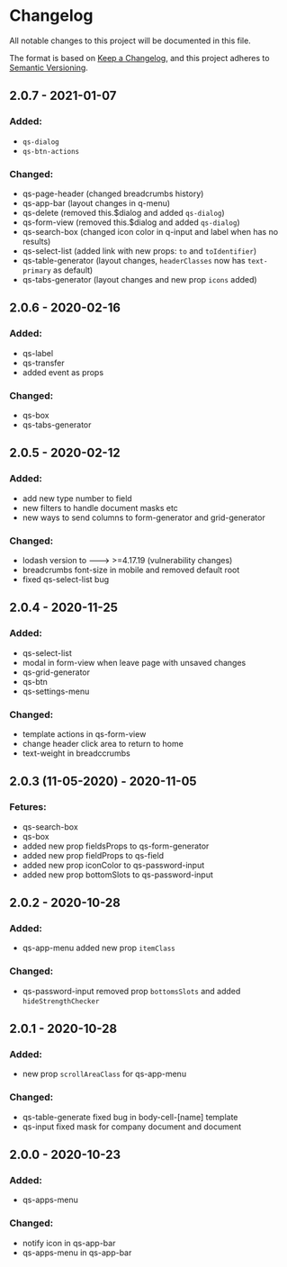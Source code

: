 # Changelog
All notable changes to this project will be documented in this file.

The format is based on [Keep a Changelog](https://keepachangelog.com/en/1.0.0/),
and this project adheres to [Semantic Versioning](https://semver.org/spec/v2.0.0.html).

## 2.0.7 - 2021-01-07
### Added:
- `qs-dialog`
- `qs-btn-actions`

### Changed:
- qs-page-header (changed breadcrumbs history)
- qs-app-bar (layout changes in q-menu)
- qs-delete (removed this.$dialog and added `qs-dialog`)
- qs-form-view (removed this.$dialog and added `qs-dialog`)
- qs-search-box (changed icon color in q-input and label when has no results)
- qs-select-list (added link with new props: `to` and `toIdentifier`)
- qs-table-generator (layout changes, `headerClasses` now has `text-primary` as default)
- qs-tabs-generator (layout changes and new prop `icons` added)

## 2.0.6 - 2020-02-16
### Added:
- qs-label
- qs-transfer
- added event as props

### Changed:
- qs-box
- qs-tabs-generator

## 2.0.5 - 2020-02-12
### Added:
- add new type number to field
- new filters to handle document masks etc
- new ways to send columns to form-generator and grid-generator

### Changed:
- lodash version to ---> >=4.17.19 (vulnerability changes)
- breadcrumbs font-size in mobile and removed default root
- fixed qs-select-list bug

## 2.0.4 - 2020-11-25
### Added:
- qs-select-list
- modal in form-view when leave page with unsaved changes
- qs-grid-generator
- qs-btn
- qs-settings-menu

### Changed:
- template actions in qs-form-view
- change header click area to return to home
- text-weight in breadccrumbs

## 2.0.3 (11-05-2020) - 2020-11-05
### Fetures:
- qs-search-box
- qs-box
- added new prop fieldsProps to qs-form-generator
- added new prop fieldProps to qs-field
- added new prop iconColor to qs-password-input
- added new prop bottomSlots to qs-password-input

## 2.0.2 - 2020-10-28
### Added:
- qs-app-menu added new prop `itemClass`

### Changed:
- qs-password-input removed prop `bottomsSlots` and added `hideStrengthChecker`

## 2.0.1 - 2020-10-28
### Added:
- new prop `scrollAreaClass` for qs-app-menu

### Changed:
- qs-table-generate fixed bug in body-cell-[name] template
- qs-input fixed mask for company document and document

## 2.0.0 - 2020-10-23
### Added:
- qs-apps-menu

### Changed:
- notify icon in qs-app-bar
- qs-apps-menu in qs-app-bar
